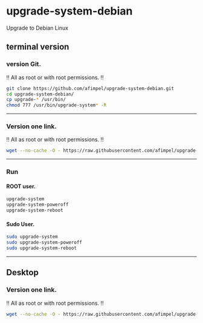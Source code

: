 # upgrade-system-debian
Upgrade to Debian Linux

## terminal version
### version Git.

‼️ All as root or with root permissions. ‼️
```sh
git clone https://github.com/afimpel/upgrade-system-debian.git 
cd upgrade-system-debian/ 
cp upgrade-* /usr/bin/ 
chmod 777 /usr/bin/upgrade-system* -R
```
----

### Version one link.

‼️ All as root or with root permissions. ‼️
 ```sh
 wget --no-cache -O - https://raw.githubusercontent.com/afimpel/upgrade-system-debian/main/installer.sh | bash 
 ```

----

### Run
#### ROOT user.

```sh
upgrade-system 
upgrade-system-poweroff 
upgrade-system-reboot 
```

#### Sudo User.

```sh
sudo upgrade-system 
sudo upgrade-system-poweroff 
sudo upgrade-system-reboot
```

----

## Desktop
### Version one link.

‼️ All as root or with root permissions. ‼️
```sh
wget --no-cache -O - https://raw.githubusercontent.com/afimpel/upgrade-system-debian/main/installer-desktop.sh | sh 
```
